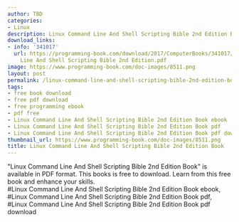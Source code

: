 ```yaml
---
author: TBD
categories:
- Linux
description: Linux Command Line And Shell Scripting Bible 2nd Edition Book
download_links:
- info: '341017'
  url: https://programming-book.com/download/2017/ComputerBooks/341017/Linux Command
    Line And Shell Scripting Bible 2nd Edition.pdf
image: https://www.programming-book.com/doc-images/8511.png
layout: post
permalink: /linux-command-line-and-shell-scripting-bible-2nd-edition-book.html
tags:
- free book download
- free pdf download
- free programming ebook
- pdf free
- Linux Command Line And Shell Scripting Bible 2nd Edition Book ebook
- Linux Command Line And Shell Scripting Bible 2nd Edition Book pdf
- Linux Command Line And Shell Scripting Bible 2nd Edition Book pdf download
thumbnail_url: https://www.programming-book.com/doc-images/8511.png
title: Linux Command Line And Shell Scripting Bible 2nd Edition Book
---
```


 
<div class="item-desc text-justify">
  "Linux Command Line And Shell Scripting Bible 2nd Edition Book" is available in PDF format. This books is free to download. Learn from this free book and enhance your skills.
  <br>
  #Linux Command Line And Shell Scripting Bible 2nd Edition Book ebook, #Linux Command Line And Shell Scripting Bible 2nd Edition Book pdf, #Linux Command Line And Shell Scripting Bible 2nd Edition Book pdf download
</div>